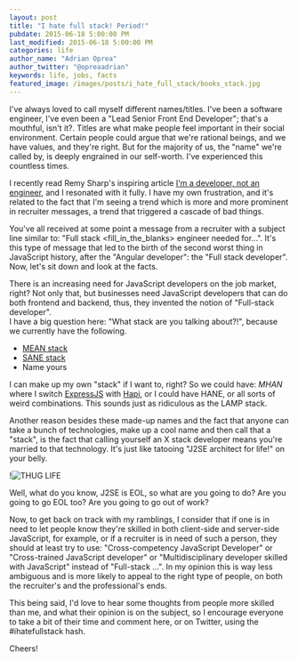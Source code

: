 ```yaml
---
layout: post
title: "I hate full stack! Period!"
pubdate: 2015-06-18 5:00:00 PM
last_modified: 2015-06-18 5:00:00 PM
categories: life
author_name: "Adrian Oprea"
author_twitter: "@opreaadrian"
keywords: life, jobs, facts
featured_image: /images/posts/i_hate_full_stack/books_stack.jpg
---
```


I've always loved to call myself different names/titles. I've been a software engineer, I've even been a "Lead Senior Front End Developer"; that's a mouthful, isn't it?. 
Titles are what make people feel important in their social environment. Certain people could argue that we're rational beings, and we have values, and they're right. 
But for the majority of us, the "name" we're called by, is deeply engrained in our self-worth. I've experienced this countless times. 

I recently read Remy Sharp's inspiring article [I'm a developer, not an engineer](https://remysharp.com/2015/02/26/i-am-web-developer), and I resonated with it fully. I have my own frustration,
and it's related to the fact that I'm seeing a trend which is more and more prominent in recruiter messages, a trend that triggered a cascade of bad things. 

You've all received at some point a message from a recruiter with a subject line similar to: "Full stack <fill_in_the_blanks> engineer needed for...". It's this type of message that led 
to the birth of the second worst thing in JavaScript history, after the "Angular developer": the "Full stack developer".
Now, let's sit down and look at the facts. 

There is an increasing need for JavaScript developers on the job market, right? Not only that, but businesses need JavaScript developers that 
can do both frontend and backend, thus, they invented the notion of "Full-stack developer".  
I have a big question here: "What stack are you talking about?!", because we currently have the following.

* [MEAN stack](http://mean.io/)
* [SANE stack](http://sanestack.com/)
* Name yours

I can make up my own "stack" if I want to, right? So we could have: _MHAN_ where I switch [ExpressJS](http://expressjs.com/) with [Hapi](http://hapijs.com/), or I could have HANE, or all sorts of 
weird combinations. This sounds just as ridiculous as the LAMP stack.

Another reason besides these made-up names and the fact that anyone can take a bunch of technologies, make up a cool name and then call that a "stack", is the fact that calling yourself an 
X stack developer means you're married to that technology. 
It's just like tatooing "J2SE architect for life!" on your belly. 

!![THUG LIFE](https://i.imgflip.com/n2owy.jpg)

Well, what do you know, J2SE is EOL, so what are you going to do? Are you going to go EOL too? Are you going to go out of work?

Now, to get back on track with my ramblings, I consider that if one is in need to let people know they're skilled in both client-side and server-side JavaScript, for example, or if a recruiter is in need of such
a person, they should at least try to use: "Cross-competency JavaScript Developer" or "Cross-trained JavaScript developer" or "Multidisciplinary developer skilled with JavaScript" instead of "Full-stack ...". 
In my opinion this is way less ambiguous and is more likely to appeal to the right type of people, on both the recruiter's and the professional's ends.

This being said, I'd love to hear some thoughts from people more skilled than me, and what their opinion is on the subject, so I encourage everyone to take a bit of their time and comment here, or on Twitter,
using the #ihatefullstack hash.

Cheers!
